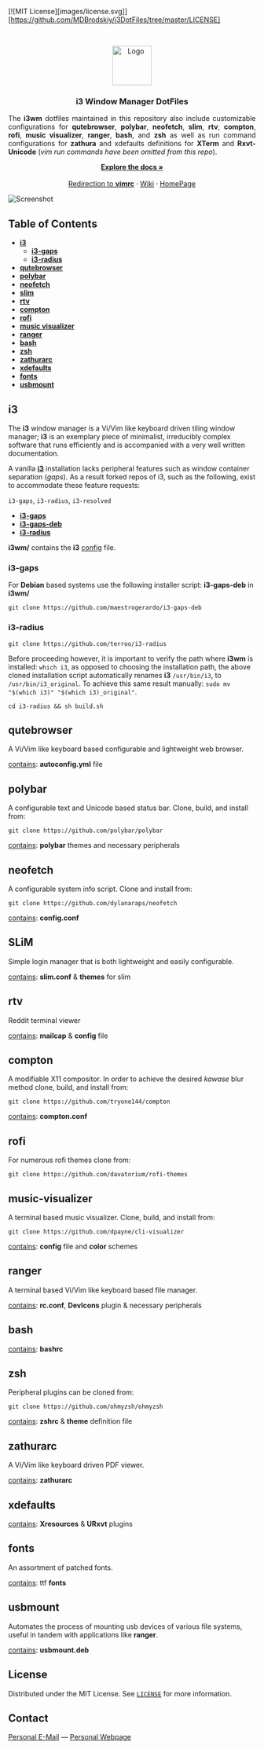 [![MIT License][images/license.svg]][https://github.com/MDBrodskiy/i3DotFiles/tree/master/LICENSE]

<!-- PROJECT LOGO -->
<br />
<p align="center">
  <a href="https://github.com/MDBrodskiy/i3DotFiles">
    <img src="images/logo.png" alt="Logo" width="80" height="80">
  </a>

  <h3 align="center">i3 Window Manager DotFiles</h3>

  <p align="justify">
The <strong>i3wm</strong> dotfiles maintained in this repository also include customizable configurations for <strong> qutebrowser</strong>, <strong>polybar</strong>, <strong>neofetch</strong>, <strong>slim</strong>, <strong>rtv</strong>, <strong>compton</strong>, <strong>rofi</strong>, <strong>music visualizer</strong>, <strong>ranger</strong>, <strong>bash</strong>, and <strong>zsh</strong> as well as run command configurations for <strong>zathura</strong> and xdefaults definitions for <strong>XTerm</strong> and <strong>Rxvt-Unicode</strong> (<em>vim run commands have been omitted from this repo</em>).
<br />
</p>
<p align="center">
    <a href="https://github.com/MDBrodskiy/i3DotFiles"><strong>Explore the docs »</strong></a>
    <br />
    <br />
    <a href="https://github.com/MDBrodskiy/.vim">Redirection to <strong>vimrc</strong></a>
    ·
    <a href="https://en.wikipedia.org/wiki/I3wm">Wiki</a>
    ·
    <a href="https://i3wm.org/">HomePage</a>
  </p>
</p>






<img src="images/screenshot.png" alt="Screenshot">






<!-- TABLE OF CONTENTS -->
## Table of Contents

* [**i3**](#i3)
  * [**i3-gaps**](#i3-gaps)
  * [**i3-radius**](#i3-radius)
* [**qutebrowser**](#qutebrowser)
* [**polybar**](#polybar)
* [**neofetch**](#neofetch)
* [**slim**](#slim)
* [**rtv**](#rtv)
* [**compton**](#comtpon)
* [**rofi**](#rofi)
* [**music visualizer**](#music-visualizer)
* [**ranger**](#ranger)
* [**bash**](#bash)
* [**zsh**](#zsh)
* [**zathurarc**](#zathurarc)
* [**xdefaults**](#xdefaults)
* [**fonts**](#fonts)
* [**usbmount**](#usbmount)






<!-- i3 -->
## i3 

The **i3** window manager is a Vi/Vim like keyboard driven tiling window manager; **i3** is an exemplary piece of minimalist, irreducibly complex software that runs efficiently and is accompanied with a very well written documentation.


A vanilla [**i3**](https://github.com/i3/i3) installation lacks peripheral features such as window container separation (*gaps*). As a result forked repos of i3, such as the following, exist to accommodate these feature requests:

`i3-gaps`, `i3-radius`, `i3-resolved`


* [**i3-gaps**](https://github.com/Airblader/i3)
* [**i3-gaps-deb**](https://github.com/maestrogerardo/i3-gaps-deb)
* [**i3-radius**](https://github.com/terroo/i3-radius)

**i3wm/** contains the **i3** [config](https://github.com/MDBrodskiy/i3DotFiles/tree/master/i3wm) file.

### i3-gaps

For **Debian** based systems use the following installer script:
**i3-gaps-deb** in **i3wm/**
```
git clone https://github.com/maestrogerardo/i3-gaps-deb
```

### i3-radius
 
```
git clone https://github.com/terroo/i3-radius
```
Before proceeding however, it is important to verify the path where **i3wm** is installed: `which i3`, as opposed to choosing the installation path, the above cloned installation script automatically renames **i3** `/usr/bin/i3`, to `/usr/bin/i3_original`. To achieve this same result manually: `sudo mv "$(which i3)" "$(which i3)_original"`.
```
cd i3-radius && sh build.sh
```



<!-- QUTEBROWSER -->
## qutebrowser

A Vi/Vim like keyboard based configurable and lightweight web browser.

[<u>contains</u>](https://github.com/MDBrodskiy/i3DotFiles/tree/master/qutebrowser): **autoconfig.yml** file




<!-- POLYBAR -->
## polybar 

A configurable text and Unicode based status bar. Clone, build, and install from:
```
git clone https://github.com/polybar/polybar
```

[<u>contains</u>](https://github.com/MDBrodskiy/i3DotFiles/tree/master/polybar): **polybar** themes and necessary peripherals



<!-- NEOFETCH -->
## neofetch 

A configurable system info script. Clone and install from:
```
git clone https://github.com/dylanaraps/neofetch
```

[<u>contains</u>](https://github.com/MDBrodskiy/i3DotFiles/tree/master/neofetch): **config.conf** 



<!-- SLiM -->
## SLiM

Simple login manager that is both lightweight and easily configurable.

[<u>contains</u>](https://github.com/MDBrodskiy/i3DotFiles/tree/master/slim): **slim.conf** & **themes** for slim



<!-- RTV -->
## rtv

Reddit terminal viewer

[<u>contains</u>](https://github.com/MDBrodskiy/i3DotFiles/tree/master/rtv): **mailcap** & **config** file


<!-- COMPTON -->
## compton

A modifiable X11 compositor. In order to achieve the desired *kawase* blur method clone, build, and install from:
```
git clone https://github.com/tryone144/compton
```

[<u>contains</u>](https://github.com/MDBrodskiy/i3DotFiles/tree/master/compton): **compton.conf** 



<!-- ROFI -->
## rofi

For numerous rofi themes clone from:
```
git clone https://github.com/davatorium/rofi-themes
```



<!-- CLI MUSIC VISUALIZER -->
## music-visualizer

A terminal based music visualizer. Clone, build, and install from:

```
git clone https://github.com/dpayne/cli-visualizer
```


[<u>contains</u>](https://github.com/MDBrodskiy/i3DotFiles/tree/master/vis): **config** file and **color** schemes



<!-- RANGER -->
## ranger

A terminal based Vi/Vim like keyboard based file manager.

[<u>contains</u>](https://github.com/MDBrodskiy/i3DotFiles/tree/master/ranger): **rc.conf**, **DevIcons** plugin & necessary peripherals


<!-- BASH -->
## bash

[<u>contains</u>](https://github.com/MDBrodskiy/i3DotFiles/tree/master/bash): **bashrc** 



<!-- ZSH -->
## zsh

Peripheral plugins can be cloned from:
```
git clone https://github.com/ohmyzsh/ohmyzsh 
```

[<u>contains</u>](https://github.com/MDBrodskiy/i3DotFiles/tree/master/zsh): **zshrc** & **theme** definition file



<!-- ZATHURARC -->
## zathurarc

A Vi/Vim like keyboard driven PDF viewer.

[<u>contains</u>](https://github.com/MDBrodskiy/i3DotFiles/tree/master/zathura): **zathurarc**



<!-- XDEFAULTS -->
## xdefaults

[<u>contains</u>](https://github.com/MDBrodskiy/i3DotFiles/tree/master/Xdefaults): **Xresources** & **URxvt** plugins


<!-- FONTS -->
## fonts

An assortment of patched fonts.

[<u>contains</u>](https://github.com/MDBrodskiy/i3DotFiles/tree/master/fonts): ttf **fonts** 



<!-- USBMOUNT -->
## usbmount

Automates the process of mounting usb devices of various file systems, useful in tandem with applications like **ranger**.

[<u>contains</u>](https://github.com/MDBrodskiy/i3DotFiles/tree/master/usbmount): **usbmount.deb**





<!-- LICENSE -->
## License

Distributed under the MIT License. See [`LICENSE`](https://github.com/MDBrodskiy/i3DotFiles/tree/master/LICENSE) for more information.






<!-- CONTACT -->
## Contact

<a href="mailto:Michael@Brodskiy.com">Personal E-Mail</a> — [Personal Webpage](http://Michael.Brodskiy.com/)  

